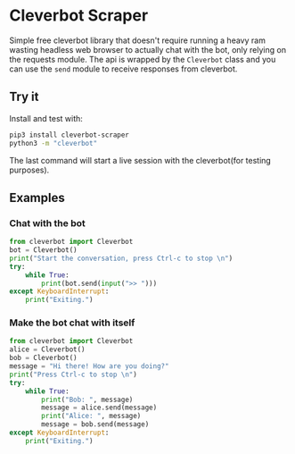 # Cleverbot Scraper

Simple free cleverbot library that doesn't require running a heavy ram wasting headless web browser to actually chat with the bot, only relying on the requests module. The api is wrapped by the `Cleverbot` class and you can use the `send` module to receive responses from cleverbot.

## Try it

Install and test with:
```bash
pip3 install cleverbot-scraper
python3 -m "cleverbot"
```
The last command will start a live session with the cleverbot(for testing purposes).


## Examples

### Chat with the bot

```python
from cleverbot import Cleverbot
bot = Cleverbot()
print("Start the conversation, press Ctrl-c to stop \n")
try:
    while True:
        print(bot.send(input(">> ")))
except KeyboardInterrupt:
    print("Exiting.")
```

### Make the bot chat with itself

```python
from cleverbot import Cleverbot
alice = Cleverbot()
bob = Cleverbot()
message = "Hi there! How are you doing?"
print("Press Ctrl-c to stop \n")
try:
    while True:
        print("Bob: ", message)
        message = alice.send(message)
        print("Alice: ", message)
        message = bob.send(message)
except KeyboardInterrupt:
    print("Exiting.")
```
